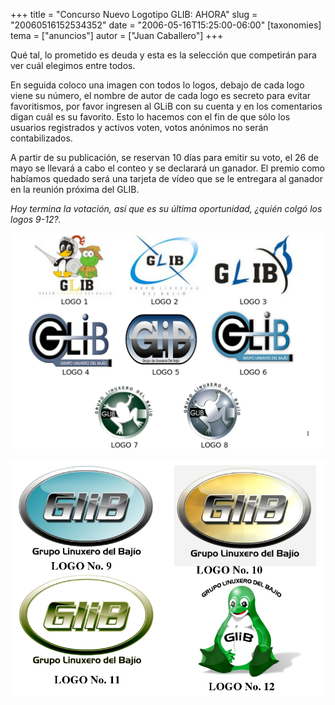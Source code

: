 +++
title = "Concurso Nuevo Logotipo GLIB: AHORA"
slug = "20060516152534352"
date = "2006-05-16T15:25:00-06:00"
[taxonomies]
tema = ["anuncios"]
autor = ["Juan Caballero"]
+++

Qué tal, lo prometido es deuda y esta es la selección que competirán
para ver cuál elegimos entre todos.

<!-- more -->
En seguida coloco una imagen con todos lo logos, debajo de cada logo
viene su número, el nombre de autor de cada logo es secreto para evitar
favoritismos, por favor ingresen al GLiB con su cuenta y en los
comentarios digan cuál es su favorito. Esto lo hacemos con el fin de que
sólo los usuarios registrados y activos voten, votos anónimos no serán
contabilizados.

A partir de su publicación, se reservan 10 días para emitir su voto, el
26 de mayo se llevará a cabo el conteo y se declarará un ganador. El
premio como habíamos quedado será una tarjeta de vídeo que se le
entregara al ganador en la reunión próxima del GLIB.

*Hoy termina la votación, así que es su última oportunidad, ¿quién colgó
los logos 9-12?.*

![Logotipos 1](/static/images/20060516152534352_1_original.png)

![Logotipos 2](/static/images/20060516152534352_2_original.png)
